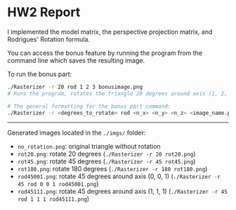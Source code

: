# HW2 Report

I implemented the model matrix, the perspective projection matrix, and Rodrigues' Rotation formula.

You can access the bonus feature by running the program from the command line which saves the resulting image.

To run the bonus part:

```bash
./Rasterizer -r 20 rod 1 2 3 bonusimage.png
# Runs the program, rotates the triangle 20 degrees around axis (1, 2, 3) using Rodrigues' Rotation Formula, and saves the output to a file named bonusimage.png

# The general formatting for the bonus part command:
./Rasterizer -r <degrees_to_rotate> rod <n_x> <n_y> <n_z> <image_name.png>
```

---

Generated images located in the `./imgs/` folder:

- `no_rotation.png`: original triangle without rotation
- `rot20.png`: rotate 20 degrees (`./Rasterizer -r 20 rot20.png`)
- `rot45.png`: rotate 45 degrees (`./Rasterizer -r 45 rot45.png`)
- `rot180.png`: rotate 180 degrees (`./Rasterizer -r 180 rot180.png`)
- `rod45001.png`: rotate 45 degrees around axis (0, 0, 1) (`./Rasterizer -r 45 rod 0 0 1 rod45001.png`)
- `rod45111.png`: rotate 45 degrees around axis (1, 1, 1) (`./Rasterizer -r 45 rod 1 1 1 rod45111.png`)
